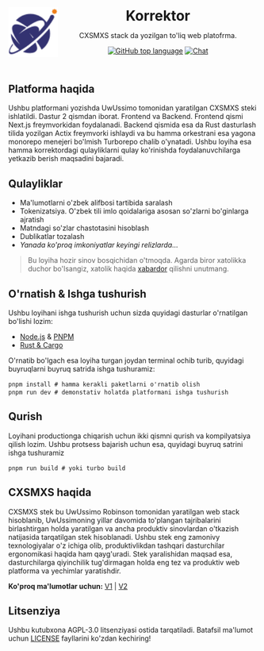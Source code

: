 <header>
<img src="https://raw.githubusercontent.com/uzinfocom-org/website/main/src/images/logo.svg" alt="logo" height="100" align="left">
<h1 style="display: inline">Korrektor</h1>

CXSMXS stack da yozilgan to'liq web platofrma.

[![GitHub top language](https://img.shields.io/github/languages/top/uzinfocom-org/korrektor?style=flat-square&logo=github)](https://github.com/uzinfocom-org/vicardi)
[![Chat](https://img.shields.io/badge/Chat-grey?style=flat-square&logo=telegram)](https://t.me/korrektuz)

[//]: # "[![Test CI](https://github.com/uzinfocom-org/korrektor-rs/actions/workflows/test.yml/badge.svg)](https://github.com/uzinfocom-org/korrektor-rs/actions/workflows/test.yml)"

</header>

## Platforma haqida

Ushbu platformani yozishda UwUssimo tomonidan yaratilgan CXSMXS steki ishlatildi. Dastur 2 qismdan iborat.
Frontend va Backend. Frontend qismi Next.js freymvorkidan foydalanadi. Backend qismida esa da Rust dasturlash
tilida yozilgan Actix freymvorki ishlaydi va bu hamma orkestrani esa yagona monorepo menejeri bo'lmish Turborepo
chalib o'ynatadi. Ushbu loyiha esa hamma korrektordagi qulayliklarni qulay ko'rinishda foydalanuvchilarga yetkazib
berish maqsadini bajaradi.

## Qulayliklar

- Ma'lumotlarni o'zbek alifbosi tartibida saralash
- Tokenizatsiya. O'zbek tili imlo qoidalariga asosan so'zlarni bo'ginlarga ajratish
- Matndagi so'zlar chastotasini hisoblash
- Dublikatlar tozalash
- _Yanada ko'proq imkoniyatlar keyingi relizlarda..._

> Bu loyiha hozir sinov bosqichidan o'tmoqda. Agarda biror xatolikka duchor
> bo'lsangiz, xatolik haqida [xabardor](https://github.com/uzinfocom-org/korrektor/issues/new)
> qilishni unutmang.

## O'rnatish & Ishga tushurish

Ushbu loyihani ishga tushurish uchun sizda quyidagi dasturlar o'rnatilgan bo'lishi lozim:

- [Node.js](https://nodejs.org/en/) & [PNPM](https://pnpm.io)
- [Rust & Cargo](https://www.rust-lang.org/tools/install)

O'rnatib bo'lgach esa loyiha turgan joydan terminal ochib turib, quyidagi buyruqlarni buyruq
satrida ishga tushuramiz:

```shell
pnpm install # hamma kerakli paketlarni o'rnatib olish
pnpm run dev # demonstativ holatda platformani ishga tushurish
```

## Qurish

Loyihani productionga chiqarish uchun ikki qismni qurish va kompilyatsiya qilish lozim. Ushbu protsess
bajarish uchun esa, quyidagi buyruq satrini ishga tushuramiz

```shell
pnpm run build # yoki turbo build
```

## CXSMXS haqida

CXSMXS stek bu UwUssimo Robinson tomonidan yaratilgan web stack hisoblanib, UwUssimoning yillar davomida
to'plangan tajribalarini birlashtirgan holda yaratilgan va ancha produktiv sinovlardan o'tkazish natijasida
tarqatilgan stek hisoblanadi. Ushbu stek eng zamonivy texnologiyalar o'z ichiga olib, produktivlikdan tashqari
dasturchilar ergonomikasi haqida ham qayg'uradi. Stek yaralishidan maqsad esa, dasturchilarga qiyinchilik
tug'dirmagan holda eng tez va produktiv web platforma va yechimlar yaratishdir.

**Ko'proq ma'lumotlar
uchun:** [V1](https://www.uwussi.moe/stack/cxsmxs) | [V2](https://www.uwussi.moe/stack/cxsmxs-v2.0)

## Litsenziya

Ushbu kutubxona AGPL-3.0 litsenziyasi ostida tarqatiladi. Batafsil ma'lumot uchun [LICENSE](./LICENSE) fayllarini ko'zdan kechiring!

